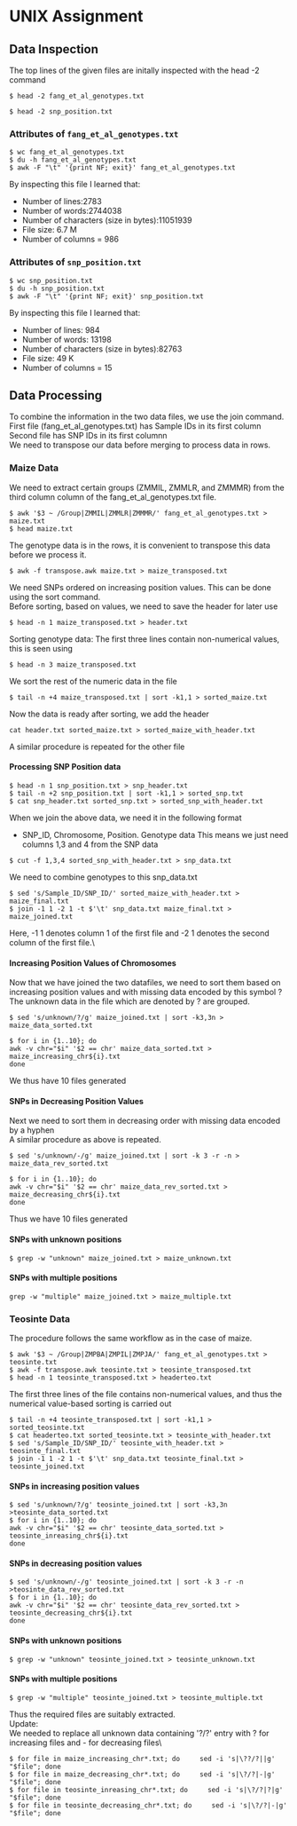# UNIX Assignment

## Data Inspection



The top lines of the given files are initally inspected with the head -2 command
```
$ head -2 fang_et_al_genotypes.txt

$ head -2 snp_position.txt
```

### Attributes of `fang_et_al_genotypes.txt`
```
$ wc fang_et_al_genotypes.txt
$ du -h fang_et_al_genotypes.txt
$ awk -F "\t" '{print NF; exit}' fang_et_al_genotypes.txt
```
By inspecting this file I learned that:

* Number of lines:2783
* Number of words:2744038
* Number of characters (size in bytes):11051939
* File size: 6.7 M
* Number of columns = 986

### Attributes of `snp_position.txt`

```
$ wc snp_position.txt
$ du -h snp_position.txt
$ awk -F "\t" '{print NF; exit}' snp_position.txt
```

By inspecting this file I learned that:
* Number of lines: 984
* Number of words: 13198
* Number of characters (size in bytes):82763
* File size: 49 K
* Number of columns = 15


## Data Processing
To combine the information in the two data files, we use the join command.\
First file (fang_et_al_genotypes.txt) has Sample IDs in its first column\
Second file has SNP IDs in its first columnn\
We need to transpose our data before merging to process data in rows.

### Maize Data
We need to extract certain groups (ZMMIL, ZMMLR, and ZMMMR) from the third column column of the fang_et_al_genotypes.txt file.

```
$ awk '$3 ~ /Group|ZMMIL|ZMMLR|ZMMMR/' fang_et_al_genotypes.txt > maize.txt
$ head maize.txt

```
The genotype data is in the rows, it is convenient to transpose this data before we process it.
```
$ awk -f transpose.awk maize.txt > maize_transposed.txt
```
We need SNPs ordered on increasing position values. This can be done using the sort command.\
Before sorting, based on values, we need to save the header for later use
```
$ head -n 1 maize_transposed.txt > header.txt
```
Sorting genotype data:
The first three lines contain non-numerical values, this is seen using 
```
$ head -n 3 maize_transposed.txt
```
We sort the rest of the numeric data in the file
```
$ tail -n +4 maize_transposed.txt | sort -k1,1 > sorted_maize.txt
```
Now the data is ready after sorting, we add the header 
```
cat header.txt sorted_maize.txt > sorted_maize_with_header.txt
```
A similar procedure is repeated for the other file


#### Processing SNP Position data
```
$ head -n 1 snp_position.txt > snp_header.txt
$ tail -n +2 snp_position.txt | sort -k1,1 > sorted_snp.txt
$ cat snp_header.txt sorted_snp.txt > sorted_snp_with_header.txt
```

When we join the above data, we need it in the following format
* SNP_ID, Chromosome, Position. Genotype data
This means we just need columns 1,3 and 4 from the SNP data
```
$ cut -f 1,3,4 sorted_snp_with_header.txt > snp_data.txt
```
We need to combine genotypes to this snp_data.txt
```
$ sed 's/Sample_ID/SNP_ID/' sorted_maize_with_header.txt > maize_final.txt
$ join -1 1 -2 1 -t $'\t' snp_data.txt maize_final.txt > maize_joined.txt
```
Here, -1 1 denotes column 1 of the first file and -2 1 denotes the second column of the first file.\
#### Increasing Position Values of Chromosomes

Now that we have joined the two datafiles, we need to sort them based on increasing position values and with missing data encoded by this symbol ?\
The unknown data in the file which are denoted by ? are grouped.
```
$ sed 's/unknown/?/g' maize_joined.txt | sort -k3,3n > maize_data_sorted.txt 

$ for i in {1..10}; do
awk -v chr="$i" '$2 == chr' maize_data_sorted.txt > maize_increasing_chr${i}.txt
done
```
We thus have 10 files generated

#### SNPs in Decreasing Position Values 

Next we need to sort them in decreasing order with missing data encoded by a hyphen\
A similar procedure as above is repeated.
```
$ sed 's/unknown/-/g' maize_joined.txt | sort -k 3 -r -n > maize_data_rev_sorted.txt 

$ for i in {1..10}; do
awk -v chr="$i" '$2 == chr' maize_data_rev_sorted.txt > maize_decreasing_chr${i}.txt
done
```
Thus we have 10 files generated

#### SNPs with unknown positions
```
$ grep -w "unknown" maize_joined.txt > maize_unknown.txt
```
#### SNPs with multiple positions
```
grep -w "multiple" maize_joined.txt > maize_multiple.txt
```

### Teosinte Data
The procedure follows the same workflow as in the case of maize.

```
$ awk '$3 ~ /Group|ZMPBA|ZMPIL|ZMPJA/' fang_et_al_genotypes.txt > teosinte.txt
$ awk -f transpose.awk teosinte.txt > teosinte_transposed.txt
$ head -n 1 teosinte_transposed.txt > headerteo.txt

```
The first three lines of the file contains non-numerical values, and thus the numerical value-based sorting is carried out
```
$ tail -n +4 teosinte_transposed.txt | sort -k1,1 > sorted_teosinte.txt
$ cat headerteo.txt sorted_teosinte.txt > teosinte_with_header.txt
$ sed 's/Sample_ID/SNP_ID/' teosinte_with_header.txt > teosinte_final.txt
$ join -1 1 -2 1 -t $'\t' snp_data.txt teosinte_final.txt > teosinte_joined.txt
```
#### SNPs in increasing position values
```
$ sed 's/unknown/?/g' teosinte_joined.txt | sort -k3,3n >teosinte_data_sorted.txt
$ for i in {1..10}; do
awk -v chr="$i" '$2 == chr' teosinte_data_sorted.txt > teosinte_inreasing_chr${i}.txt
done
```
#### SNPs in decreasing position values
```
$ sed 's/unknown/-/g' teosinte_joined.txt | sort -k 3 -r -n  >teosinte_data_rev_sorted.txt
$ for i in {1..10}; do
awk -v chr="$i" '$2 == chr' teosinte_data_rev_sorted.txt > teosinte_decreasing_chr${i}.txt
done
```
#### SNPs with unknown positions
```
$ grep -w "unknown" teosinte_joined.txt > teosinte_unknown.txt
```
#### SNPs with multiple positions
```
$ grep -w "multiple" teosinte_joined.txt > teosinte_multiple.txt
```

Thus the required files are suitably extracted.\
Update:\
We needed to replace all unknown data containing '?/?' entry with ? for increasing files and - for decreasing files\
```
$ for file in maize_increasing_chr*.txt; do     sed -i 's|\??/?||g' "$file"; done
$ for file in maize_decreasing_chr*.txt; do     sed -i 's|\?/?|-|g' "$file"; done
$ for file in teosinte_inreasing_chr*.txt; do     sed -i 's|\?/?|?|g' "$file"; done
$ for file in teosinte_decreasing_chr*.txt; do     sed -i 's|\?/?|-|g' "$file"; done
```

